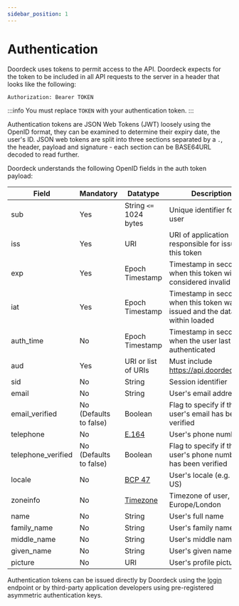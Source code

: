 ```yaml
---
sidebar_position: 1
---
```


# Authentication

Doordeck uses tokens to permit access to the API. Doordeck expects for the token to be included in all API requests to 
the server in a header that looks like the following:

`Authorization: Bearer TOKEN`

:::info
You must replace <code>TOKEN</code> with your authentication token.
:::

Authentication tokens are JSON Web Tokens (JWT) loosely using the OpenID format, they can be examined to determine their
expiry date, the user's ID. JSON web tokens are split into three sections separated by a `.`, the header, payload and
signature - each section can be BASE64URL decoded to read further.

Doordeck understands the following OpenID fields in the auth token payload:

| Field              | Mandatory              | Datatype                                                                                      | Description                                                                |
|--------------------|------------------------|-----------------------------------------------------------------------------------------------|----------------------------------------------------------------------------|
| sub                | Yes                    | String ```<=``` 1024 bytes                                                                    | Unique identifier for the user                                             |
| iss                | Yes                    | URI                                                                                           | URI of application responsible for issuing this token                      |
| exp                | Yes                    | Epoch Timestamp                                                                               | Timestamp in seconds at when this token will be considered invalid         |
| iat                | Yes                    | Epoch Timestamp                                                                               | Timestamp in seconds when this token was issued and the data within loaded |
| auth_time          | No                     | Epoch Timestamp                                                                               | Timestamp in seconds when the user last authenticated                      |
| aud                | Yes                    | URI or list of URIs                                                                           | Must include https://api.doordeck.com                                      |
| sid                | No                     | String                                                                                        | Session identifier                                                         |
| email              | No                     | String                                                                                        | User's email address                                                       |
| email_verified     | No (Defaults to false) | Boolean                                                                                       | Flag to specify if the user's email has been verified                      |
| telephone          | No                     | [E.164](https://www.twilio.com/docs/glossary/what-e164)                                       | User's phone number                                                        |
| telephone_verified | No (Defaults to false) | Boolean                                                                                       | Flag to specify if the user's phone number has been verified               |
| locale             | No                     | [BCP  47](https://docs.oracle.com/en/java/javase/11/docs/api/java.base/java/util/Locale.html) | User's locale (e.g. en-US)                                                 |
| zoneinfo           | No                     | [Timezone](https://en.wikipedia.org/wiki/List_of_tz_database_time_zones)                      | Timezone of user, e.g. Europe/London                                       |
| name               | No                     | String                                                                                        | User's full name                                                           |
| family_name        | No                     | String                                                                                        | User's family name                                                         |
| middle_name        | No                     | String                                                                                        | User's middle name                                                         |
| given_name         | No                     | String                                                                                        | User's given name                                                          |
| picture            | No                     | URI                                                                                           | User's profile picture                                                     |

Authentication tokens can be issued directly by Doordeck using the [login](./account/login-v2.md) endpoint or by third-party 
application developers using pre-registered asymmetric authentication keys.

